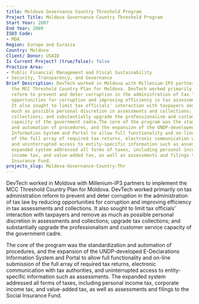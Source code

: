 ```yaml
---
title: Moldova Governance Country Threshold Program
Project Title: Moldova Governance Country Threshold Program
Start Year: 2007
End Year: 2009
ISO3 Code:
- MDA
Region: Europe and Eurasia
Country: Moldova
Client/ Donor: USAID
Is Current Project? (true/false): false
Practice Area:
- Public Financial Management and Fiscal Sustainability
- Security, Transparency, and Governance
Brief Description: DevTech worked in Moldova with Millenium-IP3 partners to implement
  the MCC Threshold Country Plan for Moldova. DevTech worked primarily on tax administration
  reform to prevent and deter corruption in the administration of tax law by reducing
  opportunities for corruption and improving efficiency in tax assessments and collections.
  It also sought to limit tax officials' interaction with taxpayers and remove as
  much as possible personal discretion in assessments and collections; upgrade tax
  collections; and substantially upgrade the professionalism and customer service
  capacity of the government cadre.The core of the program was the standardization
  and automation of procedures, and the expansion of the UNDP-developed E-Declarations
  Information System and Portal to allow full functionality and on-line submission
  of the full array of required tax returns, electronic communication with tax authorities,
  and uninterrupted access to entity-specific information such as assessments. The
  expanded system addressed all forms of taxes, including personal income tax, corporate
  income tax, and value-added tax, as well as assessments and filings to the Social
  Insurance Fund.
projects_slug: Moldova-Governance-Country-Thr
---
```


DevTech worked in Moldova with Millenium-IP3 partners to implement the MCC Threshold Country Plan for Moldova. DevTech worked primarily on tax administration reform to prevent and deter corruption in the administration of tax law by reducing opportunities for corruption and improving efficiency in tax assessments and collections. It also sought to limit tax officials' interaction with taxpayers and remove as much as possible personal discretion in assessments and collections; upgrade tax collections; and substantially upgrade the professionalism and customer service capacity of the government cadre.

The core of the program was the standardization and automation of procedures, and the expansion of the UNDP-developed E-Declarations Information System and Portal to allow full functionality and on-line submission of the full array of required tax returns, electronic communication with tax authorities, and uninterrupted access to entity-specific information such as assessments. The expanded system addressed all forms of taxes, including personal income tax, corporate income tax, and value-added tax, as well as assessments and filings to the Social Insurance Fund.
